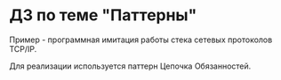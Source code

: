 # ДЗ по теме "Паттерны"

Пример - программная имитация работы стека сетевых протоколов TCP/IP.

Для реализации используется паттерн Цепочка Обязанностей.
